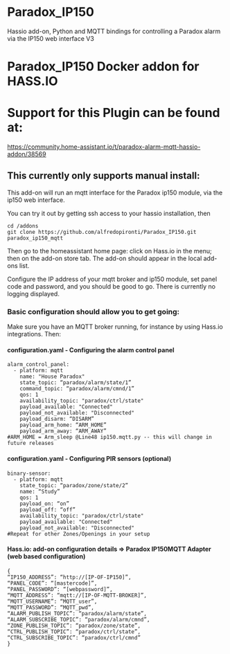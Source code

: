 # Paradox_IP150
Hassio add-on, Python and MQTT bindings for controlling a Paradox alarm via the IP150 web interface V3

# Paradox_IP150 Docker addon for HASS.IO

# Support for this Plugin can be found at:

https://community.home-assistant.io/t/paradox-alarm-mqtt-hassio-addon/38569

## This currently only supports manual install:


This add-on will run an mqtt interface for the Paradox ip150 module, via the ip150 web interface.

You can try it out by getting ssh access to your hassio installation, then

    cd /addons
    git clone https://github.com/alfredopironti/Paradox_IP150.git paradox_ip150_mqtt

Then go to the homeassistant home page: click on Hass.io in the menu; then on the add-on store tab.
The add-on should appear in the local add-ons list.

Configure the IP address of your mqtt broker and ip150 module, set panel code and password, and you should be good to go.
There is currently no logging displayed.

### Basic configuration should allow you to get going:

Make sure you have an MQTT broker running, for instance by using Hass.io integrations. Then:

#### configuration.yaml - Configuring the alarm control panel
```
alarm_control_panel:
  - platform: mqtt
    name: "House Paradox"
    state_topic: “paradox/alarm/state/1”
    command_topic: “paradox/alarm/cmnd/1”
    qos: 1
    availability_topic: "paradox/ctrl/state"
    payload_available: "Connected"
    payload_not_available: "Disconnected"
    payload_disarm: “DISARM”
    payload_arm_home: “ARM_HOME”
    payload_arm_away: “ARM_AWAY”
#ARM_HOME = Arm_sleep @Line48 ip150.mqtt.py -- this will change in future releases
```
#### configuration.yaml - Configuring PIR sensors (optional)
```
binary-sensor:
  - platform: mqtt
    state_topic: “paradox/zone/state/2”
    name: “Study”
    qos: 1
    payload_on: “on”
    payload_off: “off”
    availability_topic: "paradox/ctrl/state"
    payload_available: "Connected"
    payload_not_available: "Disconnected"
#Repeat for other Zones/Openings in your setup
```
#### Hass.io: add-on configuration details => Paradox IP150MQTT Adapter (web based configuration)
```
{
“IP150_ADDRESS”: “http://[IP-OF-IP150]”,
“PANEL_CODE”: “[mastercode]”,
“PANEL_PASSWORD”: “[webpassword]”,
“MQTT_ADDRESS”: “mqtt://[IP-OF-MQTT-BROKER]”,
“MQTT_USERNAME”: “MQTT_user”,
“MQTT_PASSWORD”: “MQTT_pwd”,
“ALARM_PUBLISH_TOPIC”: “paradox/alarm/state”,
“ALARM_SUBSCRIBE_TOPIC”: “paradox/alarm/cmnd”,
“ZONE_PUBLISH_TOPIC”: “paradox/zone/state”,
“CTRL_PUBLISH_TOPIC”: “paradox/ctrl/state”,
“CTRL_SUBSCRIBE_TOPIC”: “paradox/ctrl/cmnd”
}
```
